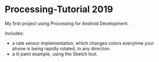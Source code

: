# Processing-Tutorial 2019
My first project using Processing for Android Development. 

Includes: 
- a rate sensor implementation, which changes colors everytime your phone is being rapidly rotated, in any direction.
- a lil paint example, using the Sketch tool.

